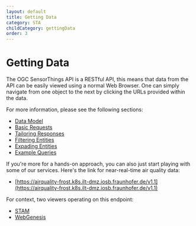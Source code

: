 ```yaml
---
layout: default
title: Getting Data
category: STA
childCategory: gettingData
order: 3
---
```


# Getting Data

The OGC SensorThings API is a RESTful API, this means that data from the API can be easily viewed using a normal Web Browser.
One can simply navigate from one object to the next by clicking the URLs provided within the data.

For more information, please see the following sections:
* [Data Model](requestingData/STA-Data-Model.html)
* [Basic Requests](requestingData/STA-Basic-Requests.html)
* [Tailoring Responses](requestingData/STA-Tailoring-Responses.html)
* [Filtering Entities](requestingData/STA-Filtering.html)
* [Expading Entities](requestingData/STA-Expading.html)
* [Example Queries](requestingData/STA-Example-Queries.html)


If you're more for a hands-on approach, you can also just start playing with some of our services. Here's the link for near-real-time air quality data:
* [https://airquality-frost.k8s.ilt-dmz.iosb.fraunhofer.de/v1.1](https://airquality-frost.k8s.ilt-dmz.iosb.fraunhofer.de/v1.1)

For context, two viewers operating on this endpoint:
* [STAM](../maps/AirQuality.html)
* [WebGenesis](https://api4inspire.k8s.ilt-dmz.iosb.fraunhofer.de/servlet/is/127/)

